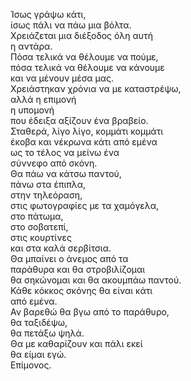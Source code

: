 Ίσως γράψω κάτι,\
ίσως πάλι να πάω μια βόλτα.\
Χρειάζεται μια διέξοδος όλη αυτή\
η αντάρα.\
Πόσα τελικά να θέλουμε να πούμε,\
πόσα τελικά να θέλουμε να κάνουμε\
και να μένουν μέσα μας.\
Χρειάστηκαν χρόνια να με καταστρέψω,\
αλλά η επιμονή\
η υπομονή\
που έδειξα αξίζουν ένα βραβείο.\
Σταθερά, λίγο λίγο, κομμάτι κομμάτι\
έκοβα και νέκρωνα κάτι από εμένα\
ως το τέλος να μείνω ένα \
σύννεφο από σκόνη.\
Θα πάω να κάτσω παντού,\
πάνω στα έπιπλα,\
στην τηλεόραση,\
στις φωτογραφίες με τα χαμόγελα,\
στο πάτωμα,\
στο σοβατεπί,\
στις κουρτίνες\
και στα καλά σερβίτσια.\
Θα μπαίνει ο άνεμος από τα\
παράθυρα και θα στροβιλίζομαι\
θα σηκώνομαι και θα ακουμπάω παντού.\
Κάθε κόκκος σκόνης θα είναι κάτι\
από εμένα.\
Αν βαρεθώ θα βγω από το παράθυρο,\
θα ταξιδέψω,\
θα πετάξω ψηλά.\
Θα με καθαρίζουν και πάλι εκεί\
θα είμαι εγώ.\
Επίμονος.


